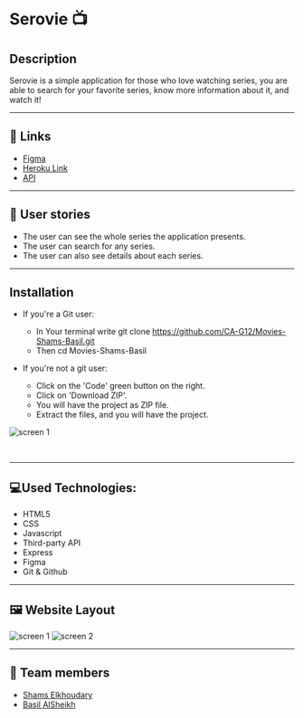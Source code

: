 # Serovie 📺

## Description

Serovie is a simple application for those who love watching series, you are able to search for your favorite series, know more information about it, and watch it!

---

## 🔗 Links

- [Figma](https://www.figma.com/file/GdqcAKT5x24BISby0lcV6P/Untitled?node-id=0%3A1)
- [Heroku Link](https://series-project-basil-shams.herokuapp.com)
- [API](https://api.tvmaze.com/shows)

---

## 🔑 User stories

- The user can see the whole series the application presents.
- The user can search for any series.
- The user can also see details about each series.

---

## Installation

- If you're a Git user:

  - In Your terminal write git clone https://github.com/CA-G12/Movies-Shams-Basil.git
  - Then cd Movies-Shams-Basil

- If you're not a git user:
  - Click on the 'Code' green button on the right.
  - Click on 'Download ZIP'.
  - You will have the project as ZIP file.
  - Extract the files, and you will have the project.

![screen 1](https://i.ibb.co/Qr4jzg6/github.png)

</br>

---

## 💻Used Technologies:

- HTML5
- CSS
- Javascript
- Third-party API
- Express
- Figma
- Git & Github

---

## 🖼️ Website Layout

![screen 1](https://i.ibb.co/M7nWZYz/series.png)
![screen 2](https://i.ibb.co/3yJzddD/aaade.png)

---

## 🔗 Team members

- [Shams Elkhoudary](https://github.com/shamskhodary)
- [Basil AlSheikh](https://github.com/Bas-Shiekh)
